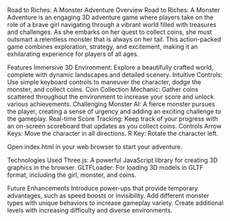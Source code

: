 Road to Riches: A Monster Adventure
Overview
Road to Riches: A Monster Adventure is an engaging 3D adventure game where players take on the role of a brave girl navigating through a vibrant world filled with treasures and challenges. As she embarks on her quest to collect coins, she must outsmart a relentless monster that is always on her tail. This action-packed game combines exploration, strategy, and excitement, making it an exhilarating experience for players of all ages.

Features
Immersive 3D Environment: Explore a beautifully crafted world, complete with dynamic landscapes and detailed scenery.
Intuitive Controls: Use simple keyboard controls to maneuver the character, dodge the monster, and collect coins.
Coin Collection Mechanic: Gather coins scattered throughout the environment to increase your score and unlock various achievements.
Challenging Monster AI: A fierce monster pursues the player, creating a sense of urgency and adding an exciting challenge to the gameplay.
Real-time Score Tracking: Keep track of your progress with an on-screen scoreboard that updates as you collect coins.
Controls
Arrow Keys: Move the character in all directions.
R Key: Rotate the character left.

Open index.html in your web browser to start your adventure.

Technologies Used
Three.js: A powerful JavaScript library for creating 3D graphics in the browser.
GLTFLoader: For loading 3D models in GLTF format, including the girl, monster, and coins.


Future Enhancements
Introduce power-ups that provide temporary advantages, such as speed boosts or invisibility.
Add different monster types with unique behaviors to increase gameplay variety.
Create additional levels with increasing difficulty and diverse environments.
